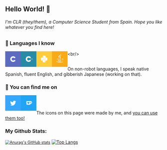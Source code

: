  ## Hello World! 🌱
  ###### I'm CLR (they/them), a Computer Science Student from Spain. Hope you like whatever you find here!

  ### 💬 Languages I know 

  [<img align="left" alt="C" height="50px" src="https://raw.githubusercontent.com/clarasdfgh/clr_firefox_icons/main/jpg/Programming%20languages/c.jpg"/>](https://en.wikipedia.org/wiki/C_(programming_language))
   [<img align="left" alt="C++" height="50px" src="https://raw.githubusercontent.com/clarasdfgh/clr_firefox_icons/main/jpg/Programming%20languages/cpp.jpg"/>](https://en.wikipedia.org/wiki/C%2B%2B)
   [<img align="left" alt="Python" height="50px" src="https://raw.githubusercontent.com/clarasdfgh/clr_firefox_icons/main/jpg/Programming%20languages/python.jpg"/>](https://en.wikipedia.org/wiki/Python_(programming_language))
   [<img align="left" alt="Java" height="50px" src="https://raw.githubusercontent.com/clarasdfgh/clr_firefox_icons/main/jpg/Programming%20languages/java.jpg"/>](https://en.wikipedia.org/wiki/Java_(programming_language))<br/>

  <br/>On non-robot languages, I speak native Spanish, fluent English, and gibberish Japanese (working on that).
&nbsp;
  
  ### 🔭 You can find me on 
  [<img align="left" alt="Twitter" height="50px" src="https://raw.githubusercontent.com/clarasdfgh/clr_firefox_icons/main/jpg/Primera%20fila/Twitter.JPEG"/>](https://twitter.com/Clarasdfgh)
  [<img align="left" alt="Kofi" height="50px" src="https://raw.githubusercontent.com/clarasdfgh/clr_firefox_icons/main/jpg/Tercera%20fila/Kofi.JPEG"/>](https://ko-fi.com/clarasdfgh)<br/>
  
  <br/>The icons on this page were made by me, and [you can use them too!](https://github.com/clarasdfgh/clr_firefox_icons)
&nbsp;
  ### My Github Stats:
  [<img src="https://github-readme-stats.vercel.app/api?username=clarasdfgh&hide=issues&show_icons=true&include_all_commits=true" alt="Anurag's GitHub stats" style="width:60%; zoom:90%" />](https://github.com/anuraghazra/github-readme-stats)    [<img src="https://github-readme-stats.vercel.app/api/top-langs/?username=clarasdfgh&layout=compact" alt="Top Langs" style="width:40%;" />](https://github.com/anuraghazra/github-readme-stats)
  
  

